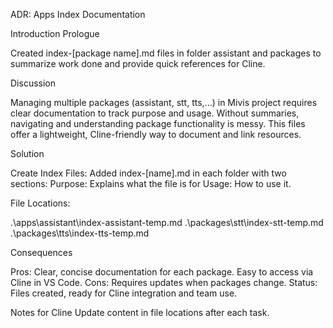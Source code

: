 ADR: Apps Index Documentation



Introduction
Prologue

Created index-[package name].md files in folder assistant and packages to summarize work done and provide quick references for Cline.



Discussion

Managing multiple packages (assistant, stt, tts,...) in Mivis project requires clear documentation to track purpose and usage. Without summaries, navigating and understanding package functionality is messy. This files offer a lightweight, Cline-friendly way to document and link resources.



Solution

Create Index Files: Added index-[name].md in each folder with two sections:
Purpose: Explains what the file is for
Usage: How to use it.




File Locations:

.\apps\assistant\index-assistant-temp.md
.\packages\stt\index-stt-temp.md
.\packages\tts\index-tts-temp.md



Consequences

Pros: Clear, concise documentation for each package. Easy to access via Cline in VS Code.
Cons: Requires updates when packages change.
Status: Files created, ready for Cline integration and team use.

Notes for Cline
Update content in file locations after each task.